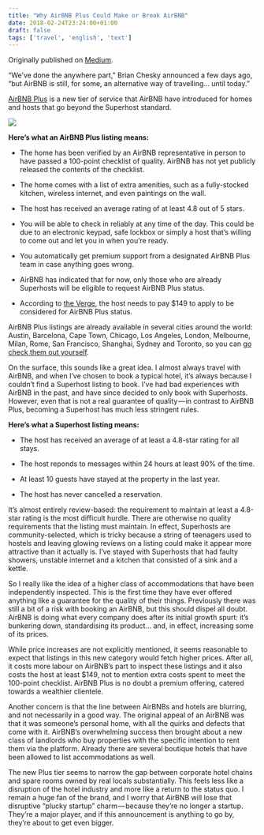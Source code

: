 ```yaml
---
title: "Why AirBNB Plus Could Make or Break AirBNB"
date: 2018-02-24T23:24:00+01:00
draft: false
tags: ['travel', 'english', 'text']
---
```


Originally published on [Medium](https://medium.com/@n_vanderhoeven/why-airbnb-plus-could-make-or-break-airbnb-36c39a2c1669).

“We’ve done the anywhere part,” Brian Chesky announced a few days ago, “but AirBNB is still, for some, an alternative way of travelling… until today.”

[AirBNB Plus](https://www.airbnb.com/plus) is a new tier of service that AirBNB have introduced for homes and hosts that go beyond the Superhost standard.

![](/assets/20180224-01.jpg)

**Here’s what an AirBNB Plus listing means:**

* The home has been verified by an AirBNB representative in person to have passed a 100-point checklist of quality. AirBNB has not yet publicly released the contents of the checklist.

* The home comes with a list of extra amenities, such as a fully-stocked kitchen, wireless internet, and even paintings on the wall.

* The host has received an average rating of at least 4.8 out of 5 stars.

* You will be able to check in reliably at any time of the day. This could be due to an electronic keypad, safe lockbox or simply a host that’s willing to come out and let you in when you’re ready.

* You automatically get premium support from a designated AirBNB Plus team in case anything goes wrong.

* AirBNB has indicated that for now, only those who are already Superhosts will be eligible to request AirBNB Plus status.

* According to [the Verge](https://www.theverge.com/2018/2/22/17040684/airbnb-plus-hotels-standard-amenities-service-loyalty-program), the host needs to pay $149 to apply to be considered for AirBNB Plus status.

AirBNB Plus listings are already available in several cities around the world: Austin, Barcelona, Cape Town, Chicago, Los Angeles, London, Melbourne, Milan, Rome, San Francisco, Shanghai, Sydney and Toronto, so you can [go check them out yourself](https://www.airbnb.com/s/select_homes).

On the surface, this sounds like a great idea. I almost always travel with AirBNB, and when I’ve chosen to book a typical hotel, it’s always because I couldn’t find a Superhost listing to book. I’ve had bad experiences with AirBNB in the past, and have since decided to only book with Superhosts. However, even that is not a real guarantee of quality — in contrast to AirBNB Plus, becoming a Superhost has much less stringent rules.

**Here’s what a Superhost listing means:**

* The host has received an average of at least a 4.8-star rating for all stays.

* The host reponds to messages within 24 hours at least 90% of the time.

* At least 10 guests have stayed at the property in the last year.

* The host has never cancelled a reservation.

It’s almost entirely review-based: the requirement to maintain at least a 4.8-star rating is the most difficult hurdle. There are otherwise no quality requirements that the listing must maintain. In effect, Superhosts are community-selected, which is tricky because a string of teenagers used to hostels and leaving glowing reviews on a listing could make it appear more attractive than it actually is. I’ve stayed with Superhosts that had faulty showers, unstable internet and a kitchen that consisted of a sink and a kettle.

So I really like the idea of a higher class of accommodations that have been independently inspected. This is the first time they have ever offered anything like a guarantee for the quality of their things. Previously there was still a bit of a risk with booking an AirBNB, but this should dispel all doubt. AirBNB is doing what every company does after its initial growth spurt: it’s bunkering down, standardising its product… and, in effect, increasing some of its prices.

While price increases are not explicitly mentioned, it seems reasonable to expect that listings in this new category would fetch higher prices. After all, it costs more labour on AirBNB’s part to inspect these listings and it also costs the host at least $149, not to mention extra costs spent to meet the 100-point checklist. AirBNB Plus is no doubt a premium offering, catered towards a wealthier clientele.

Another concern is that the line between AirBNBs and hotels are blurring, and not necessarily in a good way. The original appeal of an AirBNB was that it was someone’s personal home, with all the quirks and defects that come with it. AirBNB’s overwhelming success then brought about a new class of landlords who buy properties with the specific intention to rent them via the platform. Already there are several boutique hotels that have been allowed to list accommodations as well.

The new Plus tier seems to narrow the gap between corporate hotel chains and spare rooms owned by real locals substantially. This feels less like a disruption of the hotel industry and more like a return to the status quo. I remain a huge fan of the brand, and I worry that AirBNB will lose that disruptive “plucky startup” charm — because they’re no longer a startup. They’re a major player, and if this announcement is anything to go by, they’re about to get even bigger.